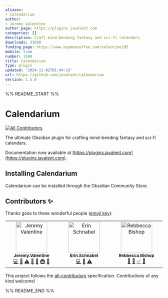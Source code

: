 ```yaml
---
aliases:
- Calendarium
author:
- Jeremy Valentine
author_page: https://plugins.javalent.com
categories: []
description: Craft mind-bending fantasy and sci-fi calendars.
downloads: 33690
funding_page: https://www.buymeacoffee.com/valentine195
mobile: true
number: 1500
title: Calendarium
type: plugin
updated: '2024-11-02T01:44:19'
url: https://github.com/javalent/calendarium
version: 1.5.0
---
```


%% README_START %%

# Calendarium

<!-- ALL-CONTRIBUTORS-BADGE:START - Do not remove or modify this section -->
[![All Contributors](https://img.shields.io/badge/all_contributors-3-orange.svg?style=flat-square)](#contributors-)
<!-- ALL-CONTRIBUTORS-BADGE:END -->

The ultimate Obsidian plugin for crafting mind-bending fantasy and sci-fi calendars.

Documentation now available at [https://plugins.javalent.com](https://plugins.javalent.com).

## Installing Calendarium

Calendarium can be installed through the Obsidian Community Store.

## Contributors ✨

Thanks goes to these wonderful people ([emoji key](https://allcontributors.org/docs/en/emoji-key)):

<!-- ALL-CONTRIBUTORS-LIST:START - Do not remove or modify this section -->
<!-- prettier-ignore-start -->
<!-- markdownlint-disable -->
<table>
  <tbody>
    <tr>
      <td align="center" valign="top" width="14.28%"><a href="https://www.buymeacoffee.com/valentine195"><img src="https://avatars.githubusercontent.com/u/38669521?v=4?s=100" width="100px;" alt="Jeremy Valentine"/><br /><sub><b>Jeremy Valentine</b></sub></a><br /><a href="https://github.com/javalent/the-calendarium/commits?author=valentine195" title="Code">💻</a> <a href="#design-valentine195" title="Design">🎨</a> <a href="https://github.com/javalent/the-calendarium/commits?author=valentine195" title="Tests">⚠️</a> <a href="https://github.com/javalent/the-calendarium/commits?author=valentine195" title="Documentation">📖</a> <a href="#ideas-valentine195" title="Ideas, Planning, & Feedback">🤔</a> <a href="#infra-valentine195" title="Infrastructure (Hosting, Build-Tools, etc)">🚇</a> <a href="#question-valentine195" title="Answering Questions">💬</a></td>
      <td align="center" valign="top" width="14.28%"><a href="https://www.ebullient.dev/"><img src="https://avatars.githubusercontent.com/u/808713?v=4?s=100" width="100px;" alt="Erin Schnabel"/><br /><sub><b>Erin Schnabel</b></sub></a><br /><a href="https://github.com/javalent/the-calendarium/commits?author=ebullient" title="Code">💻</a> <a href="#design-ebullient" title="Design">🎨</a> <a href="https://github.com/javalent/the-calendarium/commits?author=ebullient" title="Tests">⚠️</a></td>
      <td align="center" valign="top" width="14.28%"><a href="https://tenebrousdragon.com/"><img src="https://avatars.githubusercontent.com/u/68425372?v=4?s=100" width="100px;" alt="Rebbecca Bishop"/><br /><sub><b>Rebbecca Bishop</b></sub></a><br /><a href="https://github.com/javalent/the-calendarium/commits?author=sigrunixia" title="Documentation">📖</a> <a href="https://github.com/javalent/the-calendarium/issues?q=author%3Asigrunixia" title="Bug reports">🐛</a> <a href="#tutorial-sigrunixia" title="Tutorials">✅</a> <a href="#question-sigrunixia" title="Answering Questions">💬</a></td>
    </tr>
  </tbody>
</table>

<!-- markdownlint-restore -->
<!-- prettier-ignore-end -->

<!-- ALL-CONTRIBUTORS-LIST:END -->

This project follows the [all-contributors](https://github.com/all-contributors/all-contributors) specification. Contributions of any kind welcome!


%% README_END %%